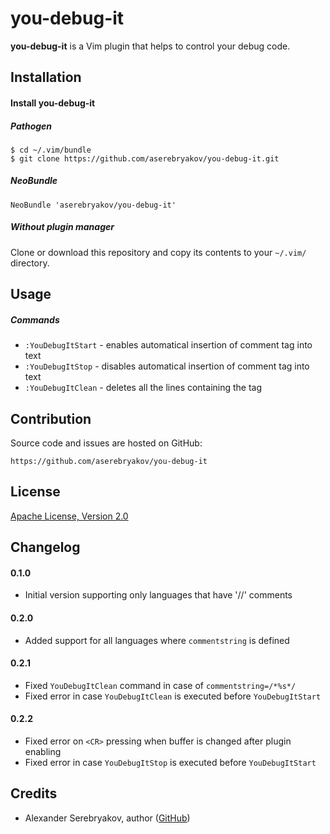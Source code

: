 you-debug-it
============

**you-debug-it** is a Vim plugin that helps to control your debug code.

Installation
------------

#### Install you-debug-it

##### Pathogen

    $ cd ~/.vim/bundle
    $ git clone https://github.com/aserebryakov/you-debug-it.git

##### NeoBundle

    NeoBundle 'aserebryakov/you-debug-it'

##### Without plugin manager

Clone or download this repository and copy its contents to your `~/.vim/`
directory.

Usage
-----

##### Commands

* `:YouDebugItStart`   - enables automatical insertion of comment tag into text
* `:YouDebugItStop`    - disables automatical insertion of comment tag into text
* `:YouDebugItClean`   - deletes all the lines containing the tag

Contribution
------------

Source code and issues are hosted on GitHub:

    https://github.com/aserebryakov/you-debug-it

License
-------

[Apache License, Version 2.0](http://www.apache.org/licenses/LICENSE-2.0)

Changelog
---------

#### 0.1.0

* Initial version supporting only languages that have '//' comments

#### 0.2.0

* Added support for all languages where `commentstring` is defined

#### 0.2.1

* Fixed `YouDebugItClean` command in case of `commentstring=/*%s*/`
* Fixed error in case `YouDebugItClean` is executed before `YouDebugItStart`

#### 0.2.2

* Fixed error on `<CR>` pressing when buffer is changed after plugin enabling
* Fixed error in case `YouDebugItStop` is executed before `YouDebugItStart`

Credits
-------

* Alexander Serebryakov, author ([GitHub](https://github.com/aserebryakov))
